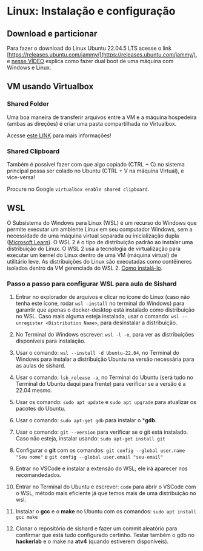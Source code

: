# Linux: Instalação e configuração 

## Download e particionar

Para fazer o download do Linux Ubuntu 22.04.5 LTS acesse o link [https://releases.ubuntu.com/jammy/](https://releases.ubuntu.com/jammy/), e [nesse VÍDEO](https://www.youtube.com/watch?v=VK4eCi7ktCE) explica como fazer dual boot de uma máquina com Windows e Linux.

## VM usando Virtualbox

### Shared Folder

Uma boa maneira de transferir arquivos entre a VM e a máquina hospedeira (ambas as direções) é criar uma pasta compartilhada no Virtualbox.

Acesse [este LINK](https://carleton.ca/scs/tech-support/troubleshooting-guides/creating-a-shared-folder-in-virtualbox/) para mais informações!

### Shared Clipboard

Também é possível fazer com que algo copiado (CTRL + C) no sistema principal possa ser colado no Ubuntu (CTRL + V na máquina Virtual), e vice-versa!

Procure no Google `virtualbox enable shared clipboard`.

## WSL

O Subsistema do Windows para Linux (WSL) é um recurso do Windows que permite executar um ambiente Linux em seu computador Windows, sem a necessidade de uma máquina virtual separada ou inicialização dupla ([Microsoft Learn](https://learn.microsoft.com/pt-br/windows/wsl/about)).
O WSL 2 é o tipo de distribuição padrão ao instalar uma distribuição do Linux. O WSL 2 usa a tecnologia de virtualização para executar um kernel do Linux dentro de uma VM (máquina virtual) de utilitário leve. As distribuições do Linux são executadas como contêineres isolados dentro da VM gerenciada do WSL 2.
[Como instalá-lo](https://learn.microsoft.com/pt-br/windows/wsl/install).

### Passo a passo para configurar WSL para aula de Sishard

1. Entrar no explorador de arquivos e clicar no ícone do Linux (caso não tenha este ícone, rodar ```wsl —install``` no terminal do Windows) para garantir que apenas o docker-desktop está instalado como distribuição no WSL. Caso mais alguma esteja instalada, usar o comando: ```wsl --unregister <Distribution Name>```, para desinstalar a distribuição. 

2. No Terminal do Windows escrever: ```wsl -l -o```, para ver as distribuições disponíveis para instalação.

3. Usar o comando: ```wsl --install -d Ubuntu-22.04```, no Terminal do Windows para instalar a distribuição Ubuntu na versão necessária para as aulas de sishard.

4. Usar o comando: ```lsb_release -a```, no Terminal do Ubuntu (será tudo no Terminal do Ubuntu daqui para frente) para verificar se a versão é a 22.04 mesmo.

5. Usar os comando: ```sudo apt update``` e ```sudo apt upgrade``` para atualizar os pacotes do Ubuntu.

6. Usar o comando: ```sudo apt-get gdb``` para instalar o ***gdb**.

7. Usar o comando: ```git --version``` para verificar se o git está instalado. Caso não esteja, instalar usando: ```sudo apt-get install git```

8. Configurar o **git** com os comandos: ```git config --global user.name "Seu nome"``` e ```git config --global user.email "seu-email"```

9. Entrar no VSCode e instalar a extensão do WSL; ele irá aparecer nos recomandedados.

10. Entrar no Terminal do Ubuntu e escrever: ```code``` para abrir o VSCode com o WSL, método mais eficiente já que temos mais de uma distribuição no wsl.

11. Instalar o **gcc** e o **make** no Ubuntu com os comandos: ```sudo apt install gcc make```

12. Clonar o repositório de sishard e fazer um commit aleatório para confirmar que está tudo configurado certinho. Testar também o gdb no **hackerlab** e o make na **atv4** (quando estiverem disponíveis).

